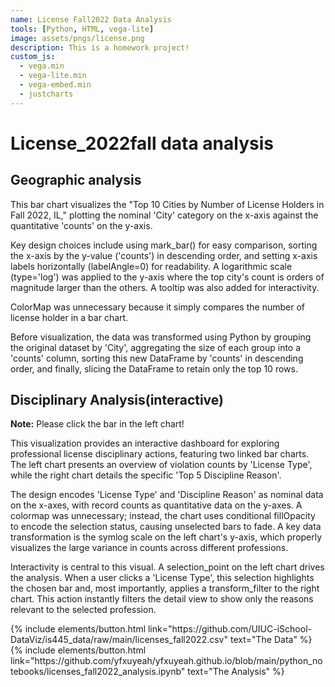 ```yaml
---
name: License Fall2022 Data Analysis
tools: [Python, HTML, vega-lite]
image: assets/pngs/license.png
description: This is a homework project!
custom_js:
  - vega.min
  - vega-lite.min
  - vega-embed.min
  - justcharts
---
```



# License_2022fall data analysis

## Geographic analysis


<vegachart schema-url="{{ site.baseurl }}/assets/json/geographic.json" style="width: 100%"></vegachart>

This bar chart visualizes the "Top 10 Cities by Number of License Holders in Fall 2022, IL," plotting the nominal 'City' category on the x-axis against the quantitative 'counts' on the y-axis. 

Key design choices include using mark_bar() for easy comparison, sorting the x-axis by the y-value ('counts') in descending order, and setting x-axis labels horizontally (labelAngle=0) for readability. A logarithmic scale (type='log') was applied to the y-axis where the top city's count is orders of magnitude larger than the others. A tooltip was also added for interactivity. 

ColorMap was unnecessary because it simply compares the number of license holder in a bar chart.

Before visualization, the data was transformed using Python by grouping the original dataset by 'City', aggregating the size of each group into a 'counts' column, sorting this new DataFrame by 'counts' in descending order, and finally, slicing the DataFrame to retain only the top 10 rows.


## Disciplinary Analysis(interactive)

<div class="alert alert-info" role="alert">
  <i class="fas fa-info-circle"></i> <strong>Note:</strong> Please click the bar in the left chart!
</div>



<vegachart schema-url="{{ site.baseurl }}/assets/json/discipline.json" style="width: 100%"></vegachart>

This visualization provides an interactive dashboard for exploring professional license disciplinary actions, featuring two linked bar charts. The left chart presents an overview of violation counts by 'License Type', while the right chart details the specific 'Top 5 Discipline Reason'.

The design encodes 'License Type' and 'Discipline Reason' as nominal data on the x-axes, with record counts as quantitative data on the y-axes. A colormap was unnecessary; instead, the chart uses conditional fillOpacity to encode the selection status, causing unselected bars to fade. A key data transformation is the symlog scale on the left chart's y-axis, which properly visualizes the large variance in counts across different professions.

Interactivity is central to this visual. A selection_point on the left chart drives the analysis. When a user clicks a 'License Type', this selection highlights the chosen bar and, most importantly, applies a transform_filter to the right chart. This action instantly filters the detail view to show only the reasons relevant to the selected profession.

<!-- these are written in a combo of html and liquid --> 

<div class="left">
{% include elements/button.html link="https://github.com/UIUC-iSchool-DataViz/is445_data/raw/main/licenses_fall2022.csv" text="The Data" %}
</div>

<div class="right">
{% include elements/button.html link="https://github.com/yfxuyeah/yfxuyeah.github.io/blob/main/python_notebooks/licenses_fall2022_analysis.ipynb" text="The Analysis" %}
</div>



